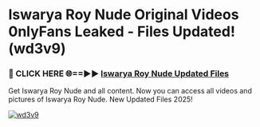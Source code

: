 # Iswarya Roy Nude Original Videos 0nlyFans Leaked - Files Updated! (wd3v9)

<h3>🔴 CLICK HERE 🌐==►► <a href="https://tinyurl.com/yc6ubb5a" rel="nofollow">Iswarya Roy Nude Updated Files</a></h3>

Get Iswarya Roy Nude and all content. Now you can access all videos and pictures of Iswarya Roy Nude. New Updated Files 2025!

[![wd3v9](https://i.imgur.com/7eu0CRL.gif)](https://tinyurl.com/yc6ubb5a)

